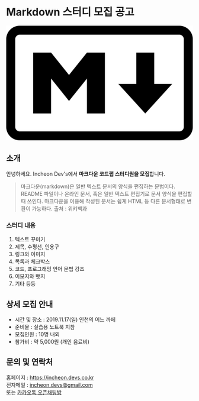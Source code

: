 # Markdown 스터디 모집 공고

![마크다운 로고](https://raw.githubusercontent.com/denlyou/sblabs_markdown_codelab_examples/master/mdlogo.png)

## 소개

안녕하세요. Incheon Dev's에서 **마크다운 코드랩 스터디원을 모집**합니다.
> 마크다운(markdown)은 일반 텍스트 문서의 양식을 편집하는 문법이다. README 파일이나 온라인 문서, 혹은 일반 텍스트 편집기로 문서 양식을 편집할 때 쓰인다. 마크다운을 이용해 작성된 문서는 쉽게 HTML 등 다른 문서형태로 변환이 가능하다.
> 출처 : 위키백과

### 스터디 내용
1. 텍스트 꾸미기
1. 제목, 수평선, 인용구
1. 링크와 이미지
1. 목록과 체크박스
1. 코드, 프로그래밍 언어 문법 강조
1. 이모지와 뱃지
1. 기타 등등

## 상세 모집 안내
- 시간 및 장소 : 2019.11.17(일) 인천의 어느 까페
- 준비물 : 실습용 노트북 지참
- 모집인원 : 10명 내외
- 참가비 : 약 5,000원 (개인 음료비)

## 문의 및 연락처
홈페이지 : <https://incheon.devs.co.kr>  
전자메일 : <incheon.devs@gmail.com>  
또는 [카카오톡 오픈채팅방](http://chat.devs.co.kr)
